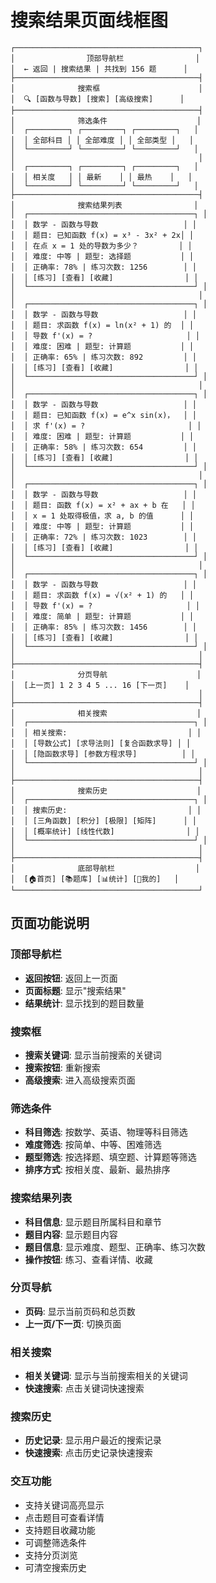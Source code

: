# 搜索结果页面线框图

```
┌─────────────────────────────────────────┐
│                顶部导航栏                │
│  ← 返回 | 搜索结果 | 共找到 156 题      │
├─────────────────────────────────────────┤
│              搜索框                      │
│  🔍 [函数与导数] [搜索] [高级搜索]      │
├─────────────────────────────────────────┤
│              筛选条件                    │
│  ┌─────────┐ ┌─────────┐ ┌─────────┐   │
│  │ 全部科目 │ │ 全部难度 │ │ 全部类型 │   │
│  └─────────┘ └─────────┘ └─────────┘   │
│                                         │
│  ┌─────────┐ ┌─────────┐ ┌─────────┐   │
│  │ 相关度   │ │ 最新    │ │ 最热    │   │
│  └─────────┘ └─────────┘ └─────────┘   │
├─────────────────────────────────────────┤
│              搜索结果列表                │
│  ┌─────────────────────────────────────┐ │
│  │ 数学 - 函数与导数                   │ │
│  │ 题目: 已知函数 f(x) = x³ - 3x² + 2x│ │
│  │ 在点 x = 1 处的导数为多少？         │ │
│  │ 难度: 中等 | 题型: 选择题           │ │
│  │ 正确率: 78% | 练习次数: 1256        │ │
│  │ [练习] [查看] [收藏]                │ │
│  └─────────────────────────────────────┘ │
│                                         │
│  ┌─────────────────────────────────────┐ │
│  │ 数学 - 函数与导数                   │ │
│  │ 题目: 求函数 f(x) = ln(x² + 1) 的  │ │
│  │ 导数 f'(x) = ?                     │ │
│  │ 难度: 困难 | 题型: 计算题           │ │
│  │ 正确率: 65% | 练习次数: 892         │ │
│  │ [练习] [查看] [收藏]                │ │
│  └─────────────────────────────────────┘ │
│                                         │
│  ┌─────────────────────────────────────┐ │
│  │ 数学 - 函数与导数                   │ │
│  │ 题目: 已知函数 f(x) = e^x sin(x)，  │ │
│  │ 求 f'(x) = ?                       │ │
│  │ 难度: 困难 | 题型: 计算题           │ │
│  │ 正确率: 58% | 练习次数: 654         │ │
│  │ [练习] [查看] [收藏]                │ │
│  └─────────────────────────────────────┘ │
│                                         │
│  ┌─────────────────────────────────────┐ │
│  │ 数学 - 函数与导数                   │ │
│  │ 题目: 函数 f(x) = x² + ax + b 在   │ │
│  │ x = 1 处取得极值，求 a, b 的值      │ │
│  │ 难度: 中等 | 题型: 计算题           │ │
│  │ 正确率: 72% | 练习次数: 1023        │ │
│  │ [练习] [查看] [收藏]                │ │
│  └─────────────────────────────────────┘ │
│                                         │
│  ┌─────────────────────────────────────┐ │
│  │ 数学 - 函数与导数                   │ │
│  │ 题目: 求函数 f(x) = √(x² + 1) 的   │ │
│  │ 导数 f'(x) = ?                     │ │
│  │ 难度: 简单 | 题型: 计算题           │ │
│  │ 正确率: 85% | 练习次数: 1456        │ │
│  │ [练习] [查看] [收藏]                │ │
│  └─────────────────────────────────────┘ │
│                                         │
├─────────────────────────────────────────┤
│              分页导航                    │
│  [上一页] 1 2 3 4 5 ... 16 [下一页]    │
│                                         │
├─────────────────────────────────────────┤
│              相关搜索                    │
│  ┌─────────────────────────────────────┐ │
│  │ 相关搜索:                           │ │
│  │ [导数公式] [求导法则] [复合函数求导] │ │
│  │ [隐函数求导] [参数方程求导]          │ │
│  └─────────────────────────────────────┘ │
│                                         │
├─────────────────────────────────────────┤
│              搜索历史                    │
│  ┌─────────────────────────────────────┐ │
│  │ 搜索历史:                           │ │
│  │ [三角函数] [积分] [极限] [矩阵]      │ │
│  │ [概率统计] [线性代数]                │ │
│  └─────────────────────────────────────┘ │
│                                         │
├─────────────────────────────────────────┤
│              底部导航栏                  │
│  [🏠首页] [📚题库] [📊统计] [👤我的]   │
└─────────────────────────────────────────┘
```

## 页面功能说明

### 顶部导航栏
- **返回按钮**: 返回上一页面
- **页面标题**: 显示"搜索结果"
- **结果统计**: 显示找到的题目数量

### 搜索框
- **搜索关键词**: 显示当前搜索的关键词
- **搜索按钮**: 重新搜索
- **高级搜索**: 进入高级搜索页面

### 筛选条件
- **科目筛选**: 按数学、英语、物理等科目筛选
- **难度筛选**: 按简单、中等、困难筛选
- **题型筛选**: 按选择题、填空题、计算题等筛选
- **排序方式**: 按相关度、最新、最热排序

### 搜索结果列表
- **科目信息**: 显示题目所属科目和章节
- **题目内容**: 显示题目内容
- **题目信息**: 显示难度、题型、正确率、练习次数
- **操作按钮**: 练习、查看详情、收藏

### 分页导航
- **页码**: 显示当前页码和总页数
- **上一页/下一页**: 切换页面

### 相关搜索
- **相关关键词**: 显示与当前搜索相关的关键词
- **快速搜索**: 点击关键词快速搜索

### 搜索历史
- **历史记录**: 显示用户最近的搜索记录
- **快速搜索**: 点击历史记录快速搜索

### 交互功能
- 支持关键词高亮显示
- 点击题目可查看详情
- 支持题目收藏功能
- 可调整筛选条件
- 支持分页浏览
- 可清空搜索历史 